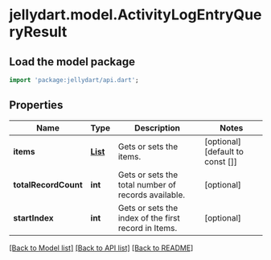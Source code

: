 # jellydart.model.ActivityLogEntryQueryResult

## Load the model package
```dart
import 'package:jellydart/api.dart';
```

## Properties
Name | Type | Description | Notes
------------ | ------------- | ------------- | -------------
**items** | [**List<ActivityLogEntry>**](ActivityLogEntry.md) | Gets or sets the items. | [optional] [default to const []]
**totalRecordCount** | **int** | Gets or sets the total number of records available. | [optional] 
**startIndex** | **int** | Gets or sets the index of the first record in Items. | [optional] 

[[Back to Model list]](../README.md#documentation-for-models) [[Back to API list]](../README.md#documentation-for-api-endpoints) [[Back to README]](../README.md)


